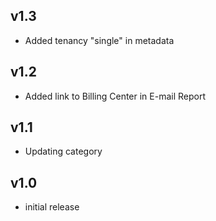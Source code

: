 v1.3
----
- Added tenancy "single" in metadata

v1.2
-----
- Added link to Billing Center in E-mail Report

v1.1
-----
- Updating category

v1.0
-----
- initial release
